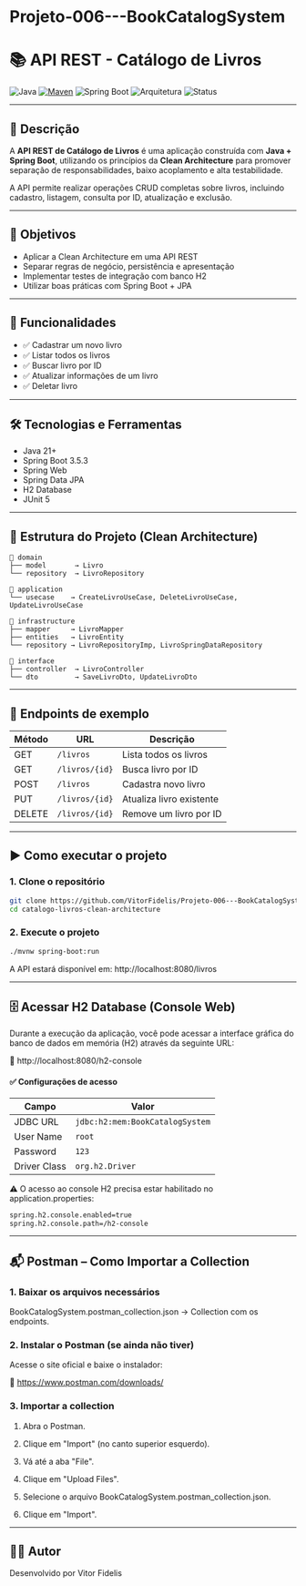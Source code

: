 # Projeto-006---BookCatalogSystem

# 📚 API REST - Catálogo de Livros

![Java](https://img.shields.io/badge/Java-21-blue?logo=java)
[![Maven](https://img.shields.io/badge/Maven-Build-blue?logo=apachemaven)](https://maven.apache.org/)
![Spring Boot](https://img.shields.io/badge/Spring%20Boot-3.5.3-brightgreen?logo=spring)
![Arquitetura](https://img.shields.io/badge/Clean%20Architecture-implementado-blueviolet)
![Status](https://img.shields.io/badge/Projeto-Em%20Desenvolvimento-yellow)


---

## 🧾 Descrição

A **API REST de Catálogo de Livros** é uma aplicação construída com **Java + Spring Boot**, utilizando os princípios da **Clean Architecture** para promover separação de responsabilidades, baixo acoplamento e alta testabilidade.

A API permite realizar operações CRUD completas sobre livros, incluindo cadastro, listagem, consulta por ID, atualização e exclusão.

---

## 🎯 Objetivos

- Aplicar a Clean Architecture em uma API REST
- Separar regras de negócio, persistência e apresentação
- Implementar testes de integração com banco H2
- Utilizar boas práticas com Spring Boot + JPA

---

## 🚀 Funcionalidades

- ✅ Cadastrar um novo livro  
- ✅ Listar todos os livros  
- ✅ Buscar livro por ID  
- ✅ Atualizar informações de um livro  
- ✅ Deletar livro  

---

## 🛠️ Tecnologias e Ferramentas

- Java 21+
- Spring Boot 3.5.3
- Spring Web
- Spring Data JPA
- H2 Database
- JUnit 5

---

## 🧱 Estrutura do Projeto (Clean Architecture)

```text
📁 domain
├── model       → Livro
└── repository  → LivroRepository

📁 application
└── usecase    → CreateLivroUseCase, DeleteLivroUseCase,  UpdateLivroUseCase

📁 infrastructure
├── mapper     → LivroMapper
├── entities   → LivroEntity
└── repository → LivroRepositoryImp, LivroSpringDataRepository

📁 interface
├── controller  → LivroController
└── dto         → SaveLivroDto, UpdateLivroDto
````
---

## 🔗 Endpoints de exemplo

| Método | URL             | Descrição                  |
|--------|------------------|----------------------------|
| GET    | `/livros`        | Lista todos os livros      |
| GET    | `/livros/{id}`   | Busca livro por ID         |
| POST   | `/livros`        | Cadastra novo livro        |
| PUT    | `/livros/{id}`   | Atualiza livro existente   |
| DELETE | `/livros/{id}`   | Remove um livro por ID     |

---

## ▶️ Como executar o projeto

### 1. Clone o repositório

```bash
git clone https://github.com/VitorFidelis/Projeto-006---BookCatalogSystem.git
cd catalogo-livros-clean-architecture
````

### 2. Execute o projeto

```bash
./mvnw spring-boot:run
````
A API estará disponível em: http://localhost:8080/livros

---

## 🗄️ Acessar H2 Database (Console Web)

Durante a execução da aplicação, você pode acessar a interface gráfica do banco de dados em memória (H2) através da seguinte URL:

🔗 http://localhost:8080/h2-console

#### ✅ Configurações de acesso

| Campo          | Valor                             |
|----------------|-----------------------------------|
| JDBC URL       | `jdbc:h2:mem:BookCatalogSystem`   |
| User Name      | `root`                            |
| Password       | `123`                             |
| Driver Class   | `org.h2.Driver`                   |


⚠️ O acesso ao console H2 precisa estar habilitado no application.properties:

```bash
spring.h2.console.enabled=true
spring.h2.console.path=/h2-console
```
---

## 📬 Postman – Como Importar a Collection

### 1. Baixar os arquivos necessários

   BookCatalogSystem.postman_collection.json → Collection com os endpoints.
   
### 2. Instalar o Postman (se ainda não tiver)
   
  Acesse o site oficial e baixe o instalador:
   
  🔗 https://www.postman.com/downloads/
   
### 3. Importar a collection

  1. Abra o Postman.
  
  2. Clique em "Import" (no canto superior esquerdo).
  
  3. Vá até a aba "File".
  
  4. Clique em "Upload Files".
  
  5. Selecione o arquivo BookCatalogSystem.postman_collection.json.
  
  6. Clique em "Import".
     
---

## 👨‍💻 Autor

Desenvolvido por Vitor Fidelis
